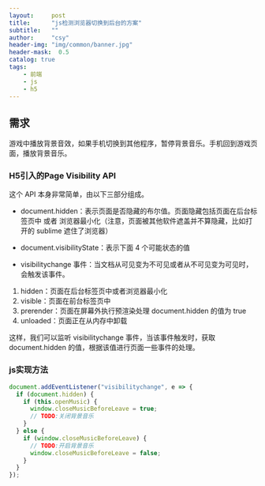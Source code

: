 ```yaml
---
layout:     post
title:      "js检测浏览器切换到后台的方案"
subtitle:   ""
author:     "csy"
header-img: "img/common/banner.jpg"
header-mask:  0.5
catalog: true
tags:
    - 前端
    - js
    - h5
---
```


## 需求

游戏中播放背景音效，如果手机切换到其他程序，暂停背景音乐。手机回到游戏页面，播放背景音乐。

### H5引入的Page Visibility API
这个 API 本身非常简单，由以下三部分组成。
- document.hidden：表示页面是否隐藏的布尔值。页面隐藏包括页面在后台标签页中 或者 浏览器最小化（注意，页面被其他软件遮盖并不算隐藏，比如打开的 sublime 遮住了浏览器）

- document.visibilityState：表示下面 4 个可能状态的值

- visibilitychange 事件：当文档从可见变为不可见或者从不可见变为可见时，会触发该事件。
1. hidden：页面在后台标签页中或者浏览器最小化
2. visible：页面在前台标签页中
3. prerender：页面在屏幕外执行预渲染处理 document.hidden 的值为 true
4. unloaded：页面正在从内存中卸载

这样，我们可以监听 visibilitychange 事件，当该事件触发时，获取 document.hidden 的值，根据该值进行页面一些事件的处理。
### js实现方法

```js
document.addEventListener("visibilitychange", e => {
  if (document.hidden) {
    if (this.openMusic) {
      window.closeMusicBeforeLeave = true;
      // TODO:关闭背景音乐
    }
  } else {
    if (window.closeMusicBeforeLeave) {
      // TODO:开启背景音乐
      window.closeMusicBeforeLeave = false;
    }
  }
});
```

